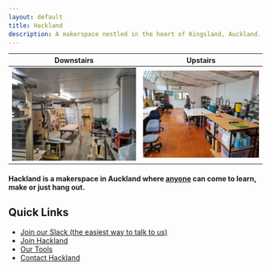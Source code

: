 ```yaml
---
layout: default
title: Hackland
description: A makerspace nestled in the heart of Kingsland, Auckland. A place where anyone can come to learn, make or just hang out
---
```


| Downstairs | Upstairs |
| ---        | ---      |
| ![](/public/images/downstairs.jpg) | ![](/public/images/upstairs.jpg) |

<h4 class="tagline">Hackland is a makerspace in Auckland where <span style="text-decoration:underline;">anyone</span> can come to learn, make or just hang out.</h4>

## Quick Links

+ [Join our Slack (the easiest way to talk to us)](https://join.slack.com/t/hakland/shared_invite/zt-jrrkrdoi-it~AwREvT_ExamWwextFGw)
+ [Join Hackland](/join/)
+ [Our Tools](/tools/)
+ [Contact Hackland](/contact/)
